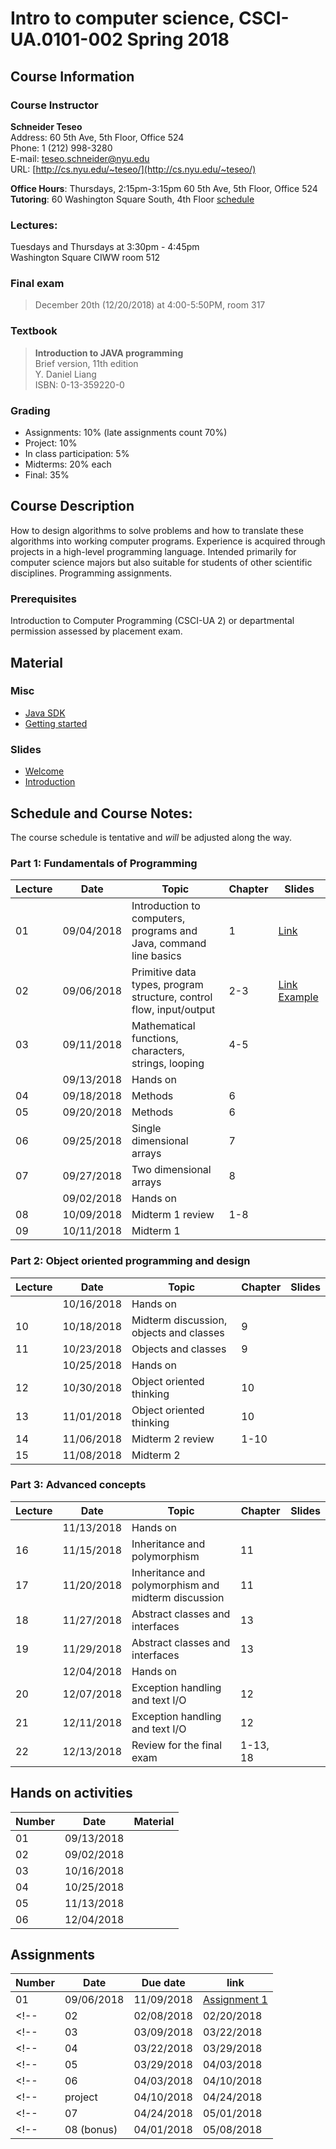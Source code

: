 # Intro to computer science, CSCI-UA.0101-002 Spring 2018

## Course Information
### Course Instructor
**Schneider Teseo**<br>
Address: 60 5th Ave, 5th Floor, Office 524<br>
Phone: 1 (212) 998-3280<br>
E-mail: [teseo.schneider@nyu.edu](mailto:teseo.schneider@nyu.edu)<br>
URL: [http://cs.nyu.edu/~teseo/](http://cs.nyu.edu/~teseo/)<br>

**Office Hours**: Thursdays, 2:15pm-3:15pm 60 5th Ave, 5th Floor, Office 524<br>
**Tutoring**: 60 Washington Square South, 4th Floor [schedule](https://github.com/teseoch/Intro-To-Computer-Science-2018/blob/master/material/Fall2018Tutors.pdf)

### Lectures:
Tuesdays and Thursdays at 3:30pm - 4:45pm<br>
Washington Square
CIWW room 512

### Final exam

> December 20th (12/20/2018) at 4:00-5:50PM, room 317


### Textbook

> **Introduction to JAVA programming**<br>
> Brief version, 11th edition<br>
> Y. Daniel Liang<br>
> ISBN: 0-13-359220-0


### Grading
 - Assignments: 10% (late assignments count 70%)
 - Project: 10%
 - In class participation: 5%
 - Midterms: 20% each
 - Final: 35%

## Course Description

How to design algorithms to solve problems and how to translate these algorithms into working computer programs. Experience is acquired through projects in a high-level programming language. Intended primarily for computer science majors but also suitable for students of other scientific disciplines. Programming assignments.



### Prerequisites
Introduction to Computer Programming (CSCI-UA 2) or departmental permission assessed by placement exam.



## Material

### Misc

- [Java SDK](http://www.oracle.com/technetwork/java/javase/downloads/index.html)
- [Getting started](https://raw.githubusercontent.com/teseoch/Intro-To-Computer-Science-2018/master/material/getting_started.pdf)
<!-- - [Getting started Processing](https://raw.githubusercontent.com/teseoch/Intro-To-Computer-Science-2018/master/material/getting_started_processing.pdf) -->
<!-- - [Processing](https://raw.githubusercontent.com/teseoch/Intro-To-Computer-Science-2018/master/material/processing.zip) -->

### Slides
- [Welcome](https://raw.githubusercontent.com/teseoch/Intro-To-Computer-Science-2018/master/slides/lecture1-welcome.pdf)
- [Introduction](https://raw.githubusercontent.com/teseoch/Intro-To-Computer-Science-2018/master/slides/lecture2-intro.pdf)
<!-- - [Mathematical functions, characters, strings, looping](https://raw.githubusercontent.com/teseoch/Intro-To-Computer-Science-2018/master/slides/lecture3.pdf) -->
<!-- - [Methods](https://raw.githubusercontent.com/teseoch/Intro-To-Computer-Science-2018/master/slides/lecture5.pdf) -->
<!-- - [Single dimensional arrays](https://raw.githubusercontent.com/teseoch/Intro-To-Computer-Science-2018/master/slides/lecture7.pdf) -->
<!-- - [Two dimensional arrays](https://raw.githubusercontent.com/teseoch/Intro-To-Computer-Science-2018/master/slides/lecture8.pdf) -->
<!-- - [Objects and classes](https://raw.githubusercontent.com/teseoch/Intro-To-Computer-Science-2018/master/slides/lecture14.pdf) -->
<!-- - [Object oriented thinking](https://raw.githubusercontent.com/teseoch/Intro-To-Computer-Science-2018/master/slides/lecture15.pdf) -->
<!-- - [Inheritance and Polymorphism](https://raw.githubusercontent.com/teseoch/Intro-To-Computer-Science-2018/master/slides/lecture16.pdf) -->
<!-- - [Abstract Classes and Interfaces](https://raw.githubusercontent.com/teseoch/Intro-To-Computer-Science-2018/master/slides/lecture17.pdf) -->
<!-- - [Exception and Text IO](https://raw.githubusercontent.com/teseoch/Intro-To-Computer-Science-2018/master/slides/lecture18.pdf) -->


## Schedule and Course Notes:

The course schedule is tentative and *will* be adjusted along the way.

### Part 1: Fundamentals of Programming
| Lecture | Date | Topic | Chapter | Slides |
|----|----|----|----|----|
| 01 | 09/04/2018 | Introduction to computers, programs and Java, command line basics | 1 | [Link](https://raw.githubusercontent.com/teseoch/Intro-To-Computer-Science-2018/master/slides/lecture1-welcome.pdf) |
| 02 | 09/06/2018 | Primitive data types, program structure, control flow, input/output| 2-3 | [Link](https://raw.githubusercontent.com/teseoch/Intro-To-Computer-Science-2018/master/slides/lecture2-intro.pdf) [Example](https://raw.githubusercontent.com/teseoch/Intro-To-Computer-Science-2018/master/material/Input.java) |
| 03 | 09/11/2018 | Mathematical functions, characters, strings, looping| 4-5 ||
|    | 09/13/2018 | Hands on | ||
| 04 | 09/18/2018 | Methods | 6 | |
| 05 | 09/20/2018 | Methods | 6 | |
| 06 | 09/25/2018 | Single dimensional arrays | 7 | |
| 07 | 09/27/2018 | Two dimensional arrays | 8 | |
|    | 09/02/2018 | Hands on | ||
| 08 | 10/09/2018 | Midterm 1 review | 1-8 | |
| 09 | 10/11/2018 | Midterm 1 |  | |

### Part 2: Object oriented programming and design
| Lecture | Date | Topic | Chapter | Slides |
|----|----|----|----|----|
|    | 10/16/2018 | Hands on | ||
| 10 | 10/18/2018 | Midterm discussion, objects and classes | 9 | |
| 11 | 10/23/2018 | Objects and classes | 9 | |
|    | 10/25/2018 | Hands on | ||
| 12 | 10/30/2018 | Object oriented thinking | 10 | |
| 13 | 11/01/2018 | Object oriented thinking | 10 | |
| 14 | 11/06/2018 | Midterm 2 review | 1-10 | |
| 15 | 11/08/2018 | Midterm 2 | | |

### Part 3: Advanced concepts

| Lecture | Date | Topic | Chapter | Slides |
|----|----|----|----|----|
|    | 11/13/2018 | Hands on | ||
| 16 | 11/15/2018 | Inheritance and polymorphism | 11 | |
| 17 | 11/20/2018 | Inheritance and polymorphism and midterm discussion | 11 | |
| 18 | 11/27/2018 | Abstract classes and interfaces | 13 | |
| 19 | 11/29/2018 | Abstract classes and interfaces | 13 | |
|    | 12/04/2018 | Hands on | ||
| 20 | 12/07/2018 | Exception handling and text I/O | 12 | |
| 21 | 12/11/2018 | Exception handling and text I/O | 12 | |
| 22 | 12/13/2018 | Review for the final exam | 1-13, 18 | |


## Hands on activities
| Number | Date | Material |
|----|----|----|
| 01 | 09/13/2018 | |
| 02 | 09/02/2018 | |
| 03 | 10/16/2018 | |
| 04 | 10/25/2018 | |
| 05 | 11/13/2018 | |
| 06 | 12/04/2018 | |


## Assignments

| Number | Date | Due date| link |
|----|----|----|----|
| 01 | 09/06/2018 | 11/09/2018 | [Assignment 1](https://raw.githubusercontent.com/teseoch/Intro-To-Computer-Science-2018/master/assignments/Assignment1.pdf)|
<!-- | 02 | 02/08/2018 | 02/20/2018 | | -->
<!-- | 03 | 03/09/2018 | 03/22/2018 | | -->
<!-- | 04 | 03/22/2018 | 03/29/2018 | | -->
<!-- | 05 | 03/29/2018 | 04/03/2018 | | -->
<!-- | 06 | 04/03/2018 | 04/10/2018 | | -->
<!-- | project | 04/10/2018 | 04/24/2018 | | -->
<!-- | 07 | 04/24/2018 | 05/01/2018 | | -->
<!-- | 08 (bonus) | 04/01/2018 | 05/08/2018 | | -->



